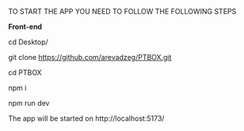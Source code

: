 TO START THE APP YOU NEED TO FOLLOW THE FOLLOWING STEPS

**Front-end**



cd Desktop/

git clone https://github.com/arevadzeg/PTBOX.git

cd PTBOX

npm i

npm run dev

The app will be started on http://localhost:5173/

